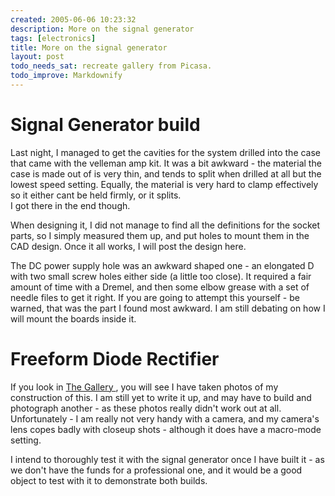 ```yaml
---
created: 2005-06-06 10:23:32
description: More on the signal generator
tags: [electronics]
title: More on the signal generator
layout: post
todo_needs_sat: recreate gallery from Picasa.
todo_improve: Markdownify
---
```

<h1 id="Signal_Generator_build">Signal Generator build</h1>
 <p>
  Last night, I managed to get the cavities for the system drilled into the case that came with the velleman amp kit. It was a bit awkward - the material the case is made out of is very thin, and tends to split when drilled at all but the lowest speed setting. Equally, the material is very hard to clamp effectively so it either cant be held firmly, or it splits.
  <br/>
  I got there in the end though.
 </p>
 <p>
  When designing it, I did not manage to find all the definitions for the socket parts, so I simply measured them up, and put holes to mount them in the CAD design. Once it all works, I will post the design here.
 </p>
 <p>
  The DC power supply hole was an awkward shaped one - an elongated D with two small screw holes either side (a little too close). It required a fair amount of time with a Dremel, and then some elbow grease with a set of needle files to get it right. If you are going to attempt this yourself - be warned, that was the part I found most awkward. I am still debating on how I will mount the boards inside it.
 </p>
 <h1 id="Freeform_Diode_Rectifier">
  Freeform Diode Rectifier
 </h1>
 <p>
  If you look in
  <a href="tiki-browse_gallery.php?galleryId=8" rel="">
   The Gallery
  </a>
  , you will see I have taken photos of my construction of this. I am still yet to write it up, and may have to build and photograph another - as these photos really didn't work out at all. Unfortunately - I am really not very handy with a camera, and my camera's lens copes badly with closeup shots - although it does have a macro-mode setting.
 </p>
 <p>I intend to thoroughly test it with the signal generator once I have built it - as we don't have the funds for a professional one, and it would be a good object to test with it to demonstrate both builds.</p>
